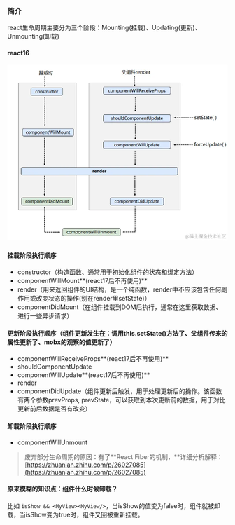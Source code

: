 ### 简介
react生命周期主要分为三个阶段：Mounting(挂载)、Updating(更新)、Unmounting(卸载)
#### react16
![image.png](../../images/1dcdc0185ac720fe4c9c89c55a217618.png)
#### 挂载阶段执行顺序

- constructor（构造函数、通常用于初始化组件的状态和绑定方法）
- componentWillMount**(react17后不再使用)**
- render（用来返回组件的UI结构，是一个纯函数，render中不应该包含任何副作用或改变状态的操作(别在render里setState)）
- componentDidMount（在组件挂载到DOM后执行，通常在这里获取数据、进行一些异步请求）
#### 更新阶段执行顺序（组件更新发生在：调用this.setState()方法了、父组件传来的属性更新了、mobx的观察的值更新了）

- componentWillReceiveProps**(react17后不再使用)**
- shouldComponentUpdate
- componentWillUpdate**(react17后不再使用)**
- render
- componentDidUpdate（组件更新后触发，用于处理更新后的操作。该函数有两个参数prevProps, prevState，可以获取到本次更新前的数据，用于对比更新前后数据是否有改变）
#### 卸载阶段执行顺序

- componentWillUnmount

> 废弃部分生命周期的原因：有了**React Fiber的机制，**详细分析解释：[https://zhuanlan.zhihu.com/p/26027085](https://zhuanlan.zhihu.com/p/26027085)


#### 原来模糊的知识点：组件什么时候卸载？
比如 `isShow && <MyView><MyView/>`，当isShow的值变为false时，组件就被卸载，当isShow变为true时，组件又回被重新挂载。
